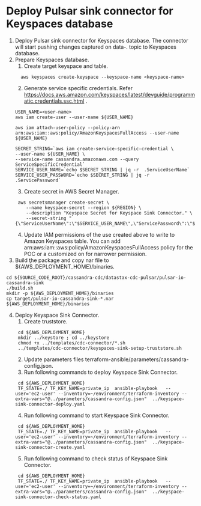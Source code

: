 # Deploy Pulsar sink connector for Keyspaces database
1. Deploy Pulsar sink connector for Keyspaces database. The connector will start pushing changes captured on data-<keyspace-name>.<table-name> topic to Keyspaces database.
2. Prepare Keyspaces database.
    1. Create target keyspace and table.
    ```shell
      aws keyspaces create-keyspace --keyspace-name <keyspace-name>
    ```
    2. Generate service specific credentials. Refer https://docs.aws.amazon.com/keyspaces/latest/devguide/programmatic.credentials.ssc.html . 
    ```shell
    USER_NAME=<user-name>
    aws iam create-user --user-name ${USER_NAME}
    
    aws iam attach-user-policy --policy-arn arn:aws:iam::aws:policy/AmazonKeyspacesFullAccess --user-name ${USER_NAME}
   
    SECRET_STRING=`aws iam create-service-specific-credential \
    --user-name ${USER_NAME} \
    --service-name cassandra.amazonaws.com --query ServiceSpecificCredential`
    SERVICE_USER_NAME=`echo $SECRET_STRING | jq -r  .ServiceUserName`
    SERVICE_USER_PASSWORD=`echo $SECRET_STRING | jq -r  .ServicePassword`
    ```
   3. Create secret in AWS Secret Manager. 
    ```shell
     aws secretsmanager create-secret \
        --name keyspace-secret --region ${REGION} \
        --description "Keyspace Secret for Keyspace Sink Connector." \
        --secret-string "{\"ServiceUserName\":\"$SERVICE_USER_NAME\",\"ServicePassword\":\"${SERVICE_USER_PASSWORD}\"}"
    ```
   4. Update IAM permissions of the use created above to write to Amazon Keyspaces table. You can add arn:aws:iam::aws:policy/AmazonKeyspacesFullAccess policy for the POC or a customized on for narrower permission. 
3. Build ţhe package and copy nar file to ${AWS_DEPLOYMENT_HOME}/binaries.
   
```shell
cd ${SOURCE_CODE_ROOT}/cassandra-cdc/datastax-cdc-pulsar/pulsar-io-cassandra-sink
./build.sh 
mkdir -p ${AWS_DEPLOYMENT_HOME}/binaries
cp target/pulsar-io-cassandra-sink-*.nar ${AWS_DEPLOYMENT_HOME}/binaries
```

4. Deploy Keyspace Sink Connector. 
   1. Create truststore. 
   ```shell
    cd ${AWS_DEPLOYMENT_HOME}
    mkdir ../keystore ; cd ../keystore
    chmod +x ../templates/cdc-connector/*.sh
    ../templates/cdc-connector/keyspaces-sink-setup-truststore.sh 
   
   ```
   2. Update parameters files terraform-ansible/parameters/cassandra-config.json. 
   3. Run following commands to deploy Keyspace Sink Connector.
   ```shell
    cd ${AWS_DEPLOYMENT_HOME}
    TF_STATE=./ TF_KEY_NAME=private_ip  ansible-playbook   --user='ec2-user' --inventory=~/environment/terraform-inventory --extra-vars="@../parameters/cassandra-config.json"  ../keyspace-sink-connector-deploy.yaml
   ```
   4. Run following command to start  Keyspace Sink Connector.
   ```shell
    cd ${AWS_DEPLOYMENT_HOME}
    TF_STATE=./ TF_KEY_NAME=private_ip  ansible-playbook   --user='ec2-user' --inventory=~/environment/terraform-inventory --extra-vars="@../parameters/cassandra-config.json"  ../keyspace-sink-connector-create.yaml
   ```
   5. Run following command to check status of Keyspace Sink Connector. 
   ```shell
    cd ${AWS_DEPLOYMENT_HOME}
    TF_STATE=./ TF_KEY_NAME=private_ip  ansible-playbook   --user='ec2-user' --inventory=~/environment/terraform-inventory --extra-vars="@../parameters/cassandra-config.json"  ../keyspace-sink-connector-check-status.yaml
   ```
   

